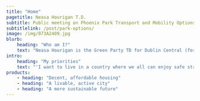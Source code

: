 ```yaml
---
title: "Home"
pagetitle: Neasa Hourigan T.D.
subtitle: Public meeting on Phoenix Park Transport and Mobility Options
subtitlelink: /post/park-options/
image: /img/073A2409.jpg
blurb:
    heading: "Who am I?"
    text: "Neasa Hourigan is the Green Party TD for Dublin Central (formally councillor for Cabra-Glasnevin). Neasa is Green Party Finance & Health Spokesperson and Chair of Policy Council. She has a professional background as a specialist in creating sustainable communities and was a university lecturer in environmental development and design. She and her family have lived in Cabra, Dublin 7 for 15 years."
intro:
    heading: "My priorities"
    text: "'I want to live in a country where we all can enjoy safe streets, a decent roof over our heads, peace and equal opportunities. I believe passionately that green principles are a pathway towards a more compassionate, equitable and environmentally responsible society. If you want a better future for you, your family, children and neighbours and aspire to make our communities the best place to live in Dublin then I would love you to consider supporting me in the upcoming general election."
products:
    - heading: "Decent, affordable housing"
    - heading: "A livable, active city"
    - heading: "A more sustainable future"
---
```


